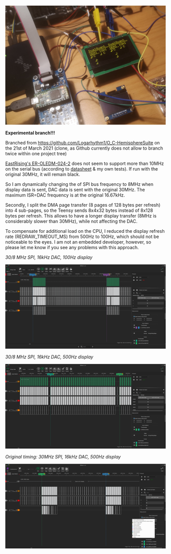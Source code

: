 ![experimental-setup](experimental-setup.jpg)

**Experimental branch!!!**

Branched from https://github.com/Logarhythm1/O_C-HemisphereSuite on the 21st of March 2021 (clone, as Github currently does not allow to branch twice within one project tree)

[EastRising's ER-OLEDM-024-2](https://www.buydisplay.com/catalogsearch/advanced/result/?resolution=150&diagonal_size[]=301) does not seem to support more than 10MHz on the serial bus
(according to [datasheet](https://www.buydisplay.com/download/manual/ER-OLED024-2_Series_Datasheet.pdf) & my own tests). If run with the original 30MHz, it will remain black.

So I am dynamically changing the of SPI bus frequency to 8MHz when display data is sent, DAC data is sent with the original 30MHz. The maximum ISR=DAC frequency is at the original 16.67kHz.

Secondly, I split the DMA page transfer (8 pages of 128 bytes per refresh) into 4 sub-pages, so the Teensy sends 8x4x32 bytes instead of 8x128 bytes per refresh. This allows to have a longer display transfer (8MHz is considerably slower than 30MHz), while not affecting the DAC. 

To compensate for additional load on the CPU, I reduced the display refresh rate (REDRAW_TIMEOUT_MS) from 500Hz to 100Hz, which should not be noticeable to the eyes. I am not an embedded developer, however, so please let me know if you see any problems with this approach.

*30/8 MHz SPI, 16kHz DAC, 100Hz display*

![30/8 MHz SPI, 16kHz DAC, 100Hz display](new-11ms.png)


*30/8 MHz SPI, 16kHz DAC, 500Hz display*

![30/8 MHz SPI, 16kHz DAC, 500Hz display](new-2ms.png)


*Original timing: 30MHz SPI, 16kHz DAC, 500Hz display*

![Original timing: 30MHz SPI, 16kHz DAC, 500Hz display](original-2ms.png)